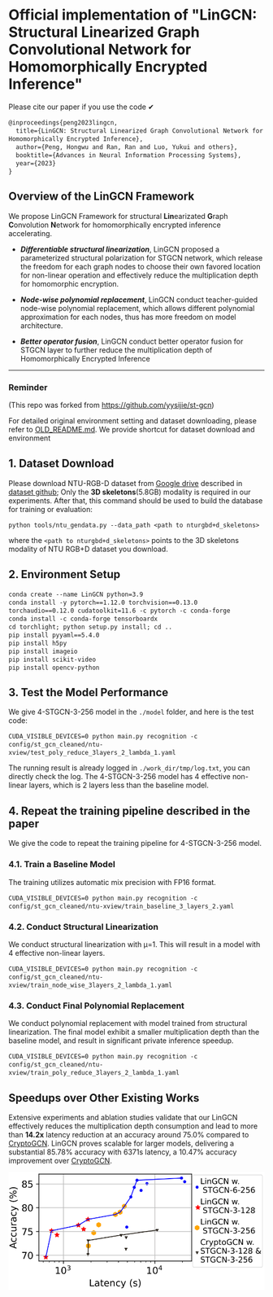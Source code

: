 # Official implementation of "LinGCN: Structural Linearized Graph Convolutional Network for Homomorphically Encrypted Inference"


Please cite our paper if you use the code ✔
```
@inproceedings{peng2023lingcn,
  title={LinGCN: Structural Linearized Graph Convolutional Network for Homomorphically Encrypted Inference},
  author={Peng, Hongwu and Ran, Ran and Luo, Yukui and others},
  booktitle={Advances in Neural Information Processing Systems},
  year={2023}
}
```

## Overview of the LinGCN Framework


We propose LinGCN Framework for structural **Lin**earizated **G**raph **C**onvolution **N**etwork for homomorphically encrypted inference accelerating. 

* ***Differentiable structural linearization***, LinGCN proposed a parameterized structural polarization for STGCN network, which release the freedom for each graph nodes to choose their own favored location for non-linear operation and effectively reduce the multiplication depth for homomorphic encryption. 

* ***Node-wise polynomial replacement***, LinGCN conduct teacher-guided node-wise polynomial replacement, which allows different polynomial approximation for each nodes, thus has more freedom on model architecture.  

* ***Better operator fusion***, LinGCN conduct better operator fusion for STGCN layer to further reduce the multiplication depth of Homomorphically Encrypted Inference


---

### Reminder

(This repo was forked from https://github.com/yysijie/st-gcn)

For detailed original environment setting and dataset downloading, please refer to [OLD_README.md](./OLD_README.md). We provide shortcut for dataset download and environment 

## 1. Dataset Download

Please download NTU-RGB-D dataset from [Google drive](https://drive.google.com/open?id=1CUZnBtYwifVXS21yVg62T-vrPVayso5H) described in [dataset github](https://github.com/shahroudy/NTURGB-D);
Only the **3D skeletons**(5.8GB) modality is required in our experiments. After that, this command should be used to build the database for training or evaluation:
```
python tools/ntu_gendata.py --data_path <path to nturgbd+d_skeletons>
```
where the ```<path to nturgbd+d_skeletons>``` points to the 3D skeletons modality of NTU RGB+D dataset you download.

## 2. Environment Setup
```
conda create --name LinGCN python=3.9
conda install -y pytorch==1.12.0 torchvision==0.13.0 torchaudio==0.12.0 cudatoolkit=11.6 -c pytorch -c conda-forge
conda install -c conda-forge tensorboardx
cd torchlight; python setup.py install; cd ..
pip install pyyaml==5.4.0
pip install h5py
pip install imageio
pip install scikit-video
pip install opencv-python
```

## 3. Test the Model Performance
We give 4-STGCN-3-256 model in the ```./model``` folder, and here is the test code:
```
CUDA_VISIBLE_DEVICES=0 python main.py recognition -c config/st_gcn_cleaned/ntu-xview/test_poly_reduce_3layers_2_lambda_1.yaml
```
The running result is already logged in ```./work_dir/tmp/log.txt```, you can directly check the log. The 4-STGCN-3-256 model has 4 effective non-linear layers, which is 2 layers less than the baseline model. 
## 4. Repeat the training pipeline described in the paper
We give the code to repeat the training pipeline for 4-STGCN-3-256 model. 
### 4.1. Train a Baseline Model
The training utilizes automatic mix precision with FP16 format. 
```
CUDA_VISIBLE_DEVICES=0 python main.py recognition -c config/st_gcn_cleaned/ntu-xview/train_baseline_3_layers_2.yaml
```

### 4.2. Conduct Structural Linearization
We conduct structural linearization with μ=1. This will result in a model with 4 effective non-linear layers.
```
CUDA_VISIBLE_DEVICES=0 python main.py recognition -c config/st_gcn_cleaned/ntu-xview/train_node_wise_3layers_2_lambda_1.yaml
```
### 4.3. Conduct Final Polynomial Replacement
We conduct polynomial replacement with model trained from structural linearization. The final model exhibit a smaller multiplication depth than the baseline model, and result in significant private inference speedup.  
```
CUDA_VISIBLE_DEVICES=0 python main.py recognition -c config/st_gcn_cleaned/ntu-xview/train_poly_reduce_3layers_2_lambda_1.yaml
```
## Speedups over Other Existing Works

Extensive experiments and ablation studies validate that our LinGCN effectively reduces the multiplication depth consumption and lead to more than **14.2x** latency reduction at an accuracy around 75.0% compared to [CryptoGCN](https://arxiv.org/abs/2209.11904). LinGCN proves scalable for larger models, delivering a substantial 85.78\% accuracy with 6371s latency, a 10.47\% accuracy improvement over [CryptoGCN](https://arxiv.org/abs/2209.11904).



<!-- ![comp](./figures/comp.png) -->
<img src="./figures/plot_frontiers_LinGCN.png" width="1000">

